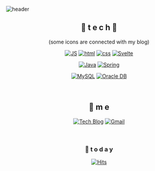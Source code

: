 

<!--
 
### Hi there 👋

**StealSwan/StealSwan** is a ✨ _special_ ✨ repository because its `README.md` (this file) appears on your GitHub profile.

Here are some ideas to get you started:

- 🔭 I’m currently working on ...
- 🌱 I’m currently learning ...
- 👯 I’m looking to collaborate on ...
- 🤔 I’m looking for help with ...
- 💬 Ask me about ...
- 📫 How to reach me: ...
- 😄 Pronouns: ...
- ⚡ Fun fact: ...
-->



![header](https://capsule-render.vercel.app/api?type=waving&color=gradient&height=300&section=header&text=CreateWorld🦢&fontSize=70)

<div align=center>

## 🌹 t e c h 🌹 
(some icons are connected with my blog)

[![JS](https://img.shields.io/badge/JavaScript-F7DF1E?style=flat-square&logo=JavaScript&logoColor=black)](https://github.com/StealSwan/Semi_BookStore) [![html](https://img.shields.io/badge/Html-E34F26?style=flat-square&logo=Html5&logoColor=white)](https://stealswan.tistory.com/167?category=1017990) [![css](https://img.shields.io/badge/CSS-1572B6?style=flat-square&logo=CSS3&logoColor=white)](https://github.com/StealSwan/Profitable_App_Making) [![Svelte](https://img.shields.io/badge/Svelte-FF3E00?style=flat-square&logo=Svelte&logoColor=white)](https://github.com/StealSwan/TIL_EveryWorkspace_Spring)
<br>

[![Java](https://img.shields.io/badge/Java-007396?style=flat-square&logo=Java&logoColor=white)](https://stealswan.tistory.com/96?category=1023112) [![Spring](https://img.shields.io/badge/Spring-6DB33F?style=flat-square&logo=Spring&logoColor=white)](https://github.com/StealSwan/SistFinalProject) 
<br> 
 
[![MySQL](https://img.shields.io/badge/MySQL-4479A1?style=flat-square&logo=MySQL&logoColor=white)](https://stealswan.tistory.com/145?category=1035032) [![Oracle DB](https://img.shields.io/badge/Oracle-F80000?style=flat-square&logo=oracle&logoColor=white)](https://github.com/StealSwan/Java_JDBC_Diary_SelfProject)
<br><br><br>

 
## 💫 m e 
[![Tech Blog](https://img.shields.io/badge/Blog-FF5722?style=flat-square&logo=blogger&logoColor=white)](https://stealswan.tistory.com/) [![Gmail](https://img.shields.io/badge/Gmail-EA4335?style=flat-square&logo=Gmail&logoColor=white)](mailto:one.vatican0@naver.com)
<br><br><br>


### 💌  t o d a y 

[![Hits](https://hits.seeyoufarm.com/api/count/incr/badge.svg?url=https%3A%2F%2Fgithub.com%2FStealSwan&count_bg=%23DFACAC&title_bg=%23E371D6&icon=&icon_color=%23E7E7E7&title=hits&edge_flat=false)](https://hits.seeyoufarm.com)
<br><br><br><br><br>

</div>
